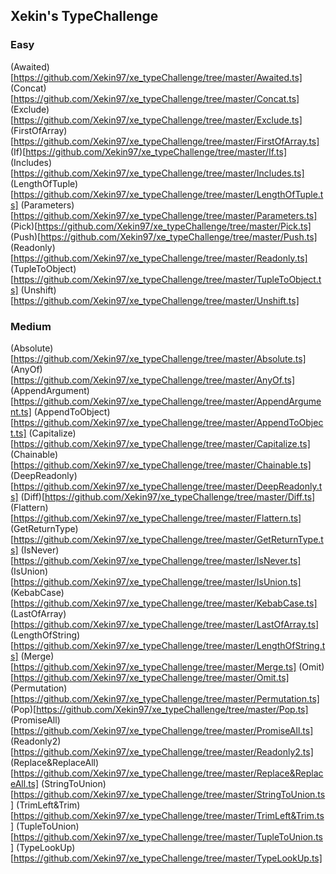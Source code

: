## Xekin's TypeChallenge
### Easy
(Awaited)[https://github.com/Xekin97/xe_typeChallenge/tree/master/Awaited.ts]
(Concat)[https://github.com/Xekin97/xe_typeChallenge/tree/master/Concat.ts]
(Exclude)[https://github.com/Xekin97/xe_typeChallenge/tree/master/Exclude.ts]
(FirstOfArray)[https://github.com/Xekin97/xe_typeChallenge/tree/master/FirstOfArray.ts]
(If)[https://github.com/Xekin97/xe_typeChallenge/tree/master/If.ts]
(Includes)[https://github.com/Xekin97/xe_typeChallenge/tree/master/Includes.ts]
(LengthOfTuple)[https://github.com/Xekin97/xe_typeChallenge/tree/master/LengthOfTuple.ts]
(Parameters)[https://github.com/Xekin97/xe_typeChallenge/tree/master/Parameters.ts]
(Pick)[https://github.com/Xekin97/xe_typeChallenge/tree/master/Pick.ts]
(Push)[https://github.com/Xekin97/xe_typeChallenge/tree/master/Push.ts]
(Readonly)[https://github.com/Xekin97/xe_typeChallenge/tree/master/Readonly.ts]
(TupleToObject)[https://github.com/Xekin97/xe_typeChallenge/tree/master/TupleToObject.ts]
(Unshift)[https://github.com/Xekin97/xe_typeChallenge/tree/master/Unshift.ts]
### Medium
(Absolute)[https://github.com/Xekin97/xe_typeChallenge/tree/master/Absolute.ts]
(AnyOf)[https://github.com/Xekin97/xe_typeChallenge/tree/master/AnyOf.ts]
(AppendArgument)[https://github.com/Xekin97/xe_typeChallenge/tree/master/AppendArgument.ts]
(AppendToObject)[https://github.com/Xekin97/xe_typeChallenge/tree/master/AppendToObject.ts]
(Capitalize)[https://github.com/Xekin97/xe_typeChallenge/tree/master/Capitalize.ts]
(Chainable)[https://github.com/Xekin97/xe_typeChallenge/tree/master/Chainable.ts]
(DeepReadonly)[https://github.com/Xekin97/xe_typeChallenge/tree/master/DeepReadonly.ts]
(Diff)[https://github.com/Xekin97/xe_typeChallenge/tree/master/Diff.ts]
(Flattern)[https://github.com/Xekin97/xe_typeChallenge/tree/master/Flattern.ts]
(GetReturnType)[https://github.com/Xekin97/xe_typeChallenge/tree/master/GetReturnType.ts]
(IsNever)[https://github.com/Xekin97/xe_typeChallenge/tree/master/IsNever.ts]
(IsUnion)[https://github.com/Xekin97/xe_typeChallenge/tree/master/IsUnion.ts]
(KebabCase)[https://github.com/Xekin97/xe_typeChallenge/tree/master/KebabCase.ts]
(LastOfArray)[https://github.com/Xekin97/xe_typeChallenge/tree/master/LastOfArray.ts]
(LengthOfString)[https://github.com/Xekin97/xe_typeChallenge/tree/master/LengthOfString.ts]
(Merge)[https://github.com/Xekin97/xe_typeChallenge/tree/master/Merge.ts]
(Omit)[https://github.com/Xekin97/xe_typeChallenge/tree/master/Omit.ts]
(Permutation)[https://github.com/Xekin97/xe_typeChallenge/tree/master/Permutation.ts]
(Pop)[https://github.com/Xekin97/xe_typeChallenge/tree/master/Pop.ts]
(PromiseAll)[https://github.com/Xekin97/xe_typeChallenge/tree/master/PromiseAll.ts]
(Readonly2)[https://github.com/Xekin97/xe_typeChallenge/tree/master/Readonly2.ts]
(Replace&ReplaceAll)[https://github.com/Xekin97/xe_typeChallenge/tree/master/Replace&ReplaceAll.ts]
(StringToUnion)[https://github.com/Xekin97/xe_typeChallenge/tree/master/StringToUnion.ts]
(TrimLeft&Trim)[https://github.com/Xekin97/xe_typeChallenge/tree/master/TrimLeft&Trim.ts]
(TupleToUnion)[https://github.com/Xekin97/xe_typeChallenge/tree/master/TupleToUnion.ts]
(TypeLookUp)[https://github.com/Xekin97/xe_typeChallenge/tree/master/TypeLookUp.ts]
